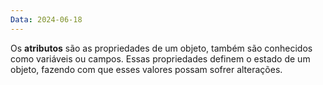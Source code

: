 ```yaml
---
Data: 2024-06-18
---
```

Os **atributos** são as propriedades de um objeto, também são conhecidos como variáveis ou campos. Essas propriedades definem o estado de um objeto, fazendo com que esses valores possam sofrer alterações.